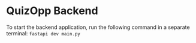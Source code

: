 # QuizOpp Backend

To start the backend application, run the following command in a separate terminal:
`fastapi dev main.py`
